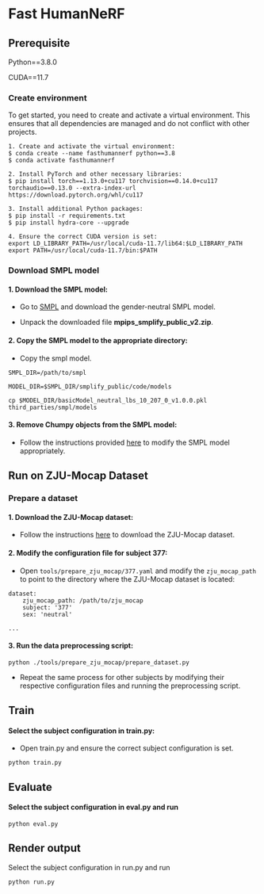 # Fast HumanNeRF

## Prerequisite
Python==3.8.0

CUDA==11.7

### Create environment
To get started, you need to create and activate a virtual environment. This ensures that all dependencies are managed and do not conflict with other projects.
```
1. Create and activate the virtual environment:
$ conda create --name fasthumannerf python==3.8
$ conda activate fasthumannerf

2. Install PyTorch and other necessary libraries:
$ pip install torch==1.13.0+cu117 torchvision==0.14.0+cu117 torchaudio==0.13.0 --extra-index-url https://download.pytorch.org/whl/cu117

3. Install additional Python packages:
$ pip install -r requirements.txt
$ pip install hydra-core --upgrade

4. Ensure the correct CUDA version is set:
export LD_LIBRARY_PATH=/usr/local/cuda-11.7/lib64:$LD_LIBRARY_PATH
export PATH=/usr/local/cuda-11.7/bin:$PATH
```


### Download SMPL model
#### 1. Download the SMPL model:
- Go to [SMPL](https://smplify.is.tue.mpg.de/) and download the gender-neutral SMPL model.

- Unpack the downloaded file **mpips_smplify_public_v2.zip**.

#### 2. Copy the SMPL model to the appropriate directory:

- Copy the smpl model.
```
SMPL_DIR=/path/to/smpl

MODEL_DIR=$SMPL_DIR/smplify_public/code/models

cp $MODEL_DIR/basicModel_neutral_lbs_10_207_0_v1.0.0.pkl third_parties/smpl/models
```


#### 3. Remove Chumpy objects from the SMPL model:
- Follow the instructions provided [here](https://github.com/vchoutas/smplx/tree/master/tools) to modify the SMPL model appropriately.


## Run on ZJU-Mocap Dataset

### Prepare a dataset

#### 1. Download the ZJU-Mocap dataset:
- Follow the instructions [here](https://github.com/zju3dv/neuralbody/blob/master/INSTALL.md#zju-mocap-dataset) to download the ZJU-Mocap dataset.

#### 2. Modify the configuration file for subject 377:
- Open `tools/prepare_zju_mocap/377.yaml` and modify the `zju_mocap_path` to point to the directory where the ZJU-Mocap dataset is located:

```
dataset:
    zju_mocap_path: /path/to/zju_mocap
    subject: '377'
    sex: 'neutral'

...
```

#### 3. Run the data preprocessing script:
```
python ./tools/prepare_zju_mocap/prepare_dataset.py
```

- Repeat the same process for other subjects by modifying their respective configuration files and running the preprocessing script.

## Train
#### Select the subject configuration in train.py:
- Open train.py and ensure the correct subject configuration is set.
```
python train.py
```
    

## Evaluate
#### Select the subject configuration in eval.py and run
```
python eval.py
```
   

## Render output
Select the subject configuration in run.py and run

    python run.py

